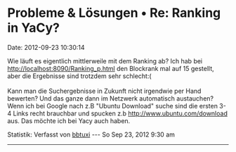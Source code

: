 Probleme & Lösungen • Re: Ranking in YaCy?
==========================================

Date: 2012-09-23 10:30:14

Wie läuft es eigentlich mittlerweile mit dem Ranking ab? Ich hab bei
<http://localhost:8090/Ranking_p.html> den Blockrank mal auf 15
gestellt, aber die Ergebnisse sind trotzdem sehr schlecht:(\
\
Kann man die Suchergebnisse in Zukunft nicht irgendwie per Hand
bewerten? Und das ganze dann im Netzwerk automatisch austauchen? Wenn
ich bei Google nach z.B \"Ubuntu Download\" suche sind die ersten 3-4
Links recht brauchbar und spucken z.b <http://www.ubuntu.com/download>
aus. Das möchte ich bei Yacy auch haben.

Statistik: Verfasst von
[bbtuxi](http://forum.yacy-websuche.de/memberlist.php?mode=viewprofile&u=374)
--- So Sep 23, 2012 9:30 am

------------------------------------------------------------------------
